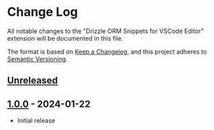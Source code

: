 # Change Log

All notable changes to the "Drizzle ORM Snippets for VSCode Editor" extension will be documented in this file.

The format is based on [Keep a Changelog](https://keepachangelog.com/en/1.0.0/),
and this project adheres to [Semantic Versioning](https://semver.org/spec/v2.0.0.html).

## [Unreleased]

## [1.0.0] - 2024-01-22

- Initial release

[unreleased]: https://github.com/ManuelGil/vscode-drizzle-snippets/compare/v1.0.0...HEAD
[1.0.0]: https://github.com/ManuelGil/vscode-drizzle-snippets/releases/tag/v1.0.0
